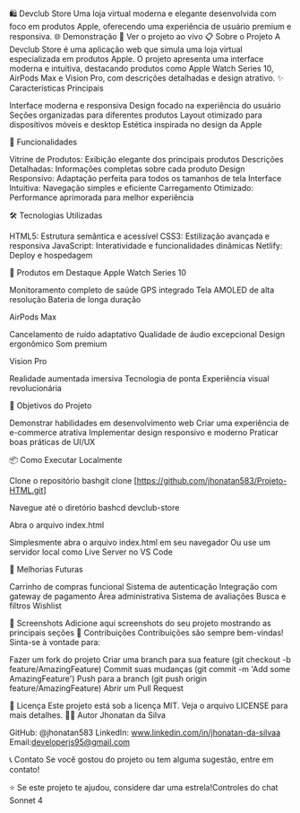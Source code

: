 🛍️ Devclub Store
Uma loja virtual moderna e elegante desenvolvida com foco em produtos Apple, oferecendo uma experiência de usuário premium e responsiva.
🌐 Demonstração
🔗 Ver o projeto ao vivo
📋 Sobre o Projeto
A Devclub Store é uma aplicação web que simula uma loja virtual especializada em produtos Apple. O projeto apresenta uma interface moderna e intuitiva, destacando produtos como Apple Watch Series 10, AirPods Max e Vision Pro, com descrições detalhadas e design atrativo.
✨ Características Principais

Interface moderna e responsiva
Design focado na experiência do usuário
Seções organizadas para diferentes produtos
Layout otimizado para dispositivos móveis e desktop
Estética inspirada no design da Apple

🚀 Funcionalidades

Vitrine de Produtos: Exibição elegante dos principais produtos
Descrições Detalhadas: Informações completas sobre cada produto
Design Responsivo: Adaptação perfeita para todos os tamanhos de tela
Interface Intuitiva: Navegação simples e eficiente
Carregamento Otimizado: Performance aprimorada para melhor experiência

🛠️ Tecnologias Utilizadas

HTML5: Estrutura semântica e acessível
CSS3: Estilização avançada e responsiva
JavaScript: Interatividade e funcionalidades dinâmicas
Netlify: Deploy e hospedagem

📱 Produtos em Destaque
Apple Watch Series 10

Monitoramento completo de saúde
GPS integrado
Tela AMOLED de alta resolução
Bateria de longa duração

AirPods Max

Cancelamento de ruído adaptativo
Qualidade de áudio excepcional
Design ergonômico
Som premium

Vision Pro

Realidade aumentada imersiva
Tecnologia de ponta
Experiência visual revolucionária

🎯 Objetivos do Projeto

Demonstrar habilidades em desenvolvimento web
Criar uma experiência de e-commerce atrativa
Implementar design responsivo e moderno
Praticar boas práticas de UI/UX

📦 Como Executar Localmente

Clone o repositório
bashgit clone [https://github.com/jhonatan583/Projeto-HTML.git]

Navegue até o diretório
bashcd devclub-store

Abra o arquivo index.html

Simplesmente abra o arquivo index.html em seu navegador
Ou use um servidor local como Live Server no VS Code



🌟 Melhorias Futuras

 Carrinho de compras funcional
 Sistema de autenticação
 Integração com gateway de pagamento
 Área administrativa
 Sistema de avaliações
 Busca e filtros
 Wishlist

📸 Screenshots
Adicione aqui screenshots do seu projeto mostrando as principais seções
🤝 Contribuições
Contribuições são sempre bem-vindas! Sinta-se à vontade para:

Fazer um fork do projeto
Criar uma branch para sua feature (git checkout -b feature/AmazingFeature)
Commit suas mudanças (git commit -m 'Add some AmazingFeature')
Push para a branch (git push origin feature/AmazingFeature)
Abrir um Pull Request

📄 Licença
Este projeto está sob a licença MIT. Veja o arquivo LICENSE para mais detalhes.
👨‍💻 Autor
Jhonatan da Silva

GitHub: @jhonatan583
LinkedIn: www.linkedin.com/in/jhonatan-da-silvaa
Email:developerjs95@gmail.com

📞 Contato
Se você gostou do projeto ou tem alguma sugestão, entre em contato!

⭐ Se este projeto te ajudou, considere dar uma estrela!Controles do chat Sonnet 4
